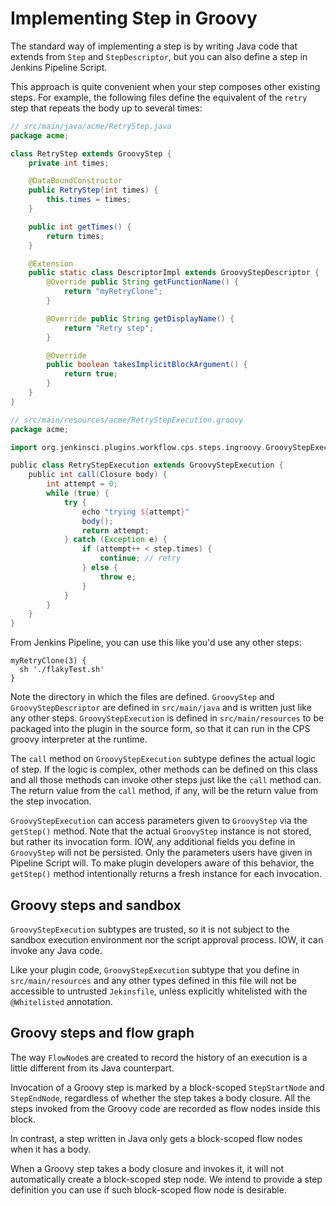 # Implementing Step in Groovy
The standard way of implementing a step is by writing Java code that extends from `Step` and `StepDescriptor`,
but you can also define a step in Jenkins Pipeline Script.

This approach is quite convenient when your step composes other
existing steps. For example, the following files define
the equivalent of the `retry` step that repeats the body up to several times:

```java
// src/main/java/acme/RetryStep.java
package acme;

class RetryStep extends GroovyStep {
    private int times;

    @DataBoundConstructor
    public RetryStep(int times) {
        this.times = times;
    }

    public int getTimes() {
        return times;
    }

    @Extension
    public static class DescriptorImpl extends GroovyStepDescriptor {
        @Override public String getFunctionName() {
	        return "myRetryClone";
        }

        @Override public String getDisplayName() {
	        return "Retry step";
        }

        @Override
        public boolean takesImplicitBlockArgument() {
            return true;
        }
    }
}
```

```groovy
// src/main/resources/acme/RetryStepExecution.groovy
package acme;

import org.jenkinsci.plugins.workflow.cps.steps.ingroovy.GroovyStepExecution

public class RetryStepExecution extends GroovyStepExecution {
    public int call(Closure body) {
        int attempt = 0;
        while (true) {
            try {
                echo "trying ${attempt}"
                body();
                return attempt;
            } catch (Exception e) {
                if (attempt++ < step.times) {
                    continue; // retry
                } else {
                    throw e;
                }
            }
        }
    }
}
```

From Jenkins Pipeline, you can use this like you'd use any other steps:

```
myRetryClone(3) {
  sh './flakyTest.sh'
}
```

Note the directory in which the files are defined. `GroovyStep` and `GroovyStepDescriptor`
are defined in `src/main/java` and is written just like any other steps.
`GroovyStepExecution` is defined in `src/main/resources` to be packaged into the plugin
in the source form, so that it can run in the CPS groovy interpreter at the runtime.

The `call` method on `GroovyStepExecution` subtype defines the actual logic of step.
If the logic is complex, other methods can be defined on this class and all those methods
can invoke other steps just like the `call` method can. The return value from the `call`
method, if any, will be the return value from the step invocation.

`GroovyStepExecution` can access parameters given to `GroovyStep` via the `getStep()` method.
Note that the actual `GroovyStep` instance is not stored, but rather its invocation form.
IOW, any additional fields you define in `GroovyStep` will not be persisted. Only the parameters
users have given in Pipeline Script will. To make plugin developers aware of this behavior,
the `getStep()` method intentionally returns a fresh instance for each invocation.

## Groovy steps and sandbox
`GroovyStepExecution` subtypes are trusted,
so it is not subject to the sandbox execution environment nor the script approval process.
IOW, it can invoke any Java code.

Like your plugin code, `GroovyStepExecution` subtype that
you define in `src/main/resources` and any other types defined in this file
will not be accessible to untrusted `Jekinsfile`, unless explicitly
whitelisted with the `@Whitelisted` annotation.

## Groovy steps and flow graph
The way `FlowNode`s are created to record the history of an execution is
a little different from its Java counterpart.

Invocation of a Groovy step is marked by a block-scoped
`StepStartNode` and `StepEndNode`, regardless of whether the step
takes a body closure. All the steps invoked from the Groovy code
are recorded as flow nodes inside this block.

In contrast, a step written in Java only gets a block-scoped flow
nodes when it has a body.

When a Groovy step takes a body closure and invokes it, it will not
automatically create a block-scoped step node. We intend to provide
a step definition you can use if such block-scoped flow node is desirable.
